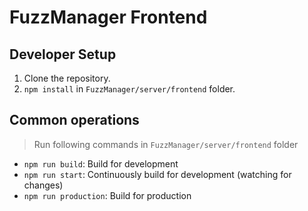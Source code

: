 # FuzzManager Frontend

## Developer Setup

1. Clone the repository.
2. `npm install` in `FuzzManager/server/frontend` folder.

## Common operations

> Run following commands in `FuzzManager/server/frontend` folder

* `npm run build`: Build for development
* `npm run start`: Continuously build for development (watching for changes)
* `npm run production`: Build for production
